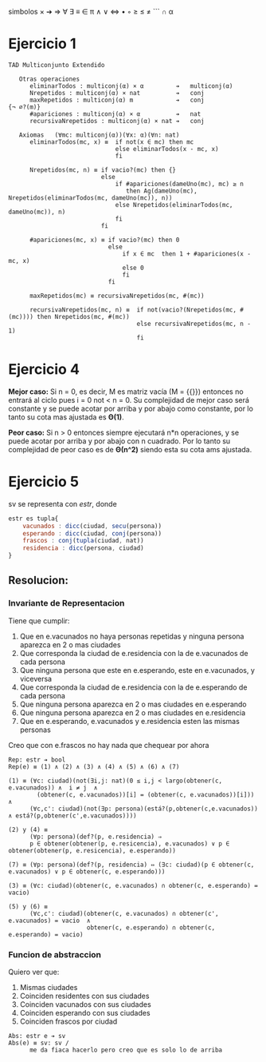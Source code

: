 simbolos × ➔ ⇒ ∀ ∃ ≡ ∈ π ∧ ∨ ⇔ • ◦ ≥ ≤ ≠ ``` ∩ α

# Ejercicio 1

```
TAD Multiconjunto Extendido

   Otras operaciones
      eliminarTodos : multiconj(α) × α         ➔   multiconj(α)
      Nrepetidos : multiconj(α) × nat          ➔   conj
      maxRepetidos : multiconj(α) m            ➔   conj                {¬ ∅?(m)}
      #apariciones : multiconj(α) × α          ➔   nat
      recursivaNrepetidos : multiconj(α) × nat ➔   conj

   Axiomas   (∀mc: multiconj(α))(∀x: α)(∀n: nat)
      eliminarTodos(mc, x) ≡  if not(x ∈ mc) then mc
                              else eliminarTodos(x - mc, x)
                              fi
      
      Nrepetidos(mc, n) ≡ if vacio?(mc) then {}
                          else
                              if #apariciones(dameUno(mc), mc) ≥ n
                                 then Ag(dameUno(mc), Nrepetidos(eliminarTodos(mc, dameUno(mc)), n))
                              else Nrepetidos(eliminarTodos(mc, dameUno(mc)), n)
                              fi
                          fi

      #apariciones(mc, x) ≡ if vacio?(mc) then 0
                            else
                                if x ∈ mc  then 1 + #apariciones(x - mc, x)
                                else 0
                                fi
                            fi

      maxRepetidos(mc) ≡ recursivaNrepetidos(mc, #(mc))

      recursivaNrepetidos(mc, n) ≡  if not(vacio?(Nrepetidos(mc, #(mc)))) then Nrepetidos(mc, #(mc))
                                    else recursivaNrepetidos(mc, n - 1)
                                    fi
```

# Ejercicio 4

**Mejor caso:** Si n = 0, es decir, M es matriz vacía (M = {{}}) entonces no entrará al ciclo pues i = 0 not < n = 0. Su complejidad de mejor caso será constante y se puede acotar por arriba y por abajo como constante, por lo tanto su cota mas ajustada es **Θ(1)**.

**Peor caso:** Si n > 0 entonces siempre ejecutará n*n operaciones, y se puede acotar por arriba y por abajo con n cuadrado. Por lo tanto su complejidad de peor caso es de **Θ(n^2)** siendo esta su cota ams ajustada.


# Ejercicio 5

sv se representa con _estr_, donde
```js
estr es tupla{
    vacunados : dicc(ciudad, secu(persona))
    esperando : dicc(ciudad, conj(persona))
    frascos : conj(tupla(ciudad, nat))
    residencia : dicc(persona, ciudad)
}
```

## Resolucion:

### Invariante de Representacion
Tiene que cumplir:
1. Que en e.vacunados no haya personas repetidas y ninguna persona aparezca en 2 o mas ciudades
2. Que corresponda la ciudad de e.residencia con la de e.vacunados de cada persona
3. Que ninguna persona que este en e.esperando, este en e.vacunados, y viceversa
4. Que corresponda la ciudad de e.residencia con la de e.esperando de cada persona
5. Que ninguna persona aparezca en 2 o mas ciudades en e.esperando
6. Que ninguna persona aparezca en 2 o mas ciudades en e.residencia
7. Que en e.esperando, e.vacunados y e.residencia esten las mismas personas

Creo que con e.frascos no hay nada que chequear por ahora
```
Rep: estr ➔ bool
Rep(e) ≡ (1) ∧ (2) ∧ (3) ∧ (4) ∧ (5) ∧ (6) ∧ (7)

(1) ≡ (∀c: ciudad)(not(∃i,j: nat)(0 ≤ i,j < largo(obtener(c, e.vacunados)) ∧  i ≠ j  ∧
        (obtener(c, e.vacunados))[i] = (obtener(c, e.vacunados))[i])) ∧
      (∀c,c': ciudad)(not(∃p: persona)(está?(p,obtener(c,e.vacunados)) ∧ está?(p,obtener(c',e.vacunados))))

(2) y (4) ≡
      (∀p: persona)(def?(p, e.residencia) ⇒
      p ∈ obtener(obtener(p, e.resicencia), e.vacunados) ∨ p ∈ obtener(obtener(p, e.resicencia), e.esperando))

(7) ≡ (∀p: persona)(def?(p, residencia) ⇔ (∃c: ciudad)(p ∈ obtener(c, e.vacunados) ∨ p ∈ obtener(c, e.esperando)))

(3) ≡ (∀c: ciudad)(obtener(c, e.vacunados) ∩ obtener(c, e.esperando) = vacio)

(5) y (6) ≡
      (∀c,c': ciudad)(obtener(c, e.vacunados) ∩ obtener(c', e.vacunados) = vacio  ∧ 
                      obtener(c, e.esperando) ∩ obtener(c, e.esperando) = vacio)
```

### Funcion de abstraccion
Quiero ver que:
1. Mismas ciudades
2. Coinciden residentes con sus ciudades
3. Coinciden vacunados con sus ciudades
4. Coinciden esperando con sus ciudades
5. Coinciden frascos por ciudad

```
Abs: estr e ➔ sv
Abs(e) ≡ sv: sv /
      me da fiaca hacerlo pero creo que es solo lo de arriba 
```